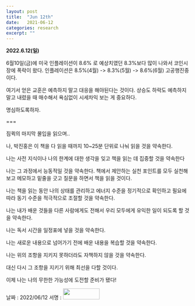 ```yaml
---
layout: post
title:  "Jun 12th"
date:   2021-06-12
categories: research
excerpt: ""
---
```


**2022.6.12(일)**

6월10일(금)에 미국 인플레이션이 8.6% 로 예상치였던 8.3%보다 많이 나와서 코인시장에 폭락이 왔다. 인플레이션은 8.5%(4월) -> 8.3%(5월) -> 8.6%(6월) 고공행진중이다. 

여기서 얻은 교훈은 예측하지 말고 대응을 해야된다는 것이다. 
상승도 하락도 예측하지 말고 내렸을 때 매수해서 욕심없이 시세차익 보는 게 중요하다.

명심하도록하자. 

===

짐퀵의 마지막 몰입을 읽으며..

나, 박진홍은 이 책을 다 읽을 때까지 10~25분 단위로 나눠 읽을 것을 약속한다.

나는 사전 지식이나 나의 한계에 대한 생각을 잊고 책을 읽는 데 집중할 것을 약속한다

나는 그 과정에서 능동적일 것을 약속한다. 책에서 제안하는 실천 포인트를 모두 실천해보고 메모하고 밑줄을 긋고 질문을 하면서 책을 읽을 것이다.

나는 책을 읽는 동안 나의 상태를 관리하고 에너지 수준을 정기적으로 확인하고 필요에 따라 동기 수준을 적극적으로 조절할 것을 약속한다.

나는 내가 배운 것들을 다른 사람에게도 전해서 우리 모두에게 유익한 일이 되도록 할 것을 약속한다.

나는 독서 시간을 일정표에 넣을 것을 약속한다.

나는 새로운 내용으로 넘어가기 전에 배운 내용을 복습할 것을 약속한다.

나는 위의 조항을 지키지 못하더라도 자책하지 않을 것을 약속한다.

대신 다시 그 조항을 지키기 위해 최선을 다할 것이다.

이제 나는 나의 무한한 가능성에 도전할 준비가 됐다!

날짜 : 2022/06/12          서명 : <img src = "https://jinhong-park.github.io/journal2/images/signiture.jpg" width="100" height="30" />



